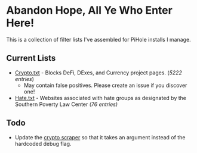 # Abandon Hope, All Ye Who Enter Here!

This is a collection of filter lists I've assembled for PiHole installs I manage.

## Current Lists

* [Crypto.txt](lists/crypto.txt) - Blocks DeFi, DExes, and Currency project pages. (*5222 entries*)
  * May contain false positives. Please create an issue if you discover one!
* [Hate.txt](lists/hate.txt) - Websites associated with hate groups as designated by the Southern Poverty Law Center *(76 entries)*

## Todo

* Update the [crypto scraper](crawler/scrape_crypto.py) so that it takes an argument instead of the hardcoded debug flag.

